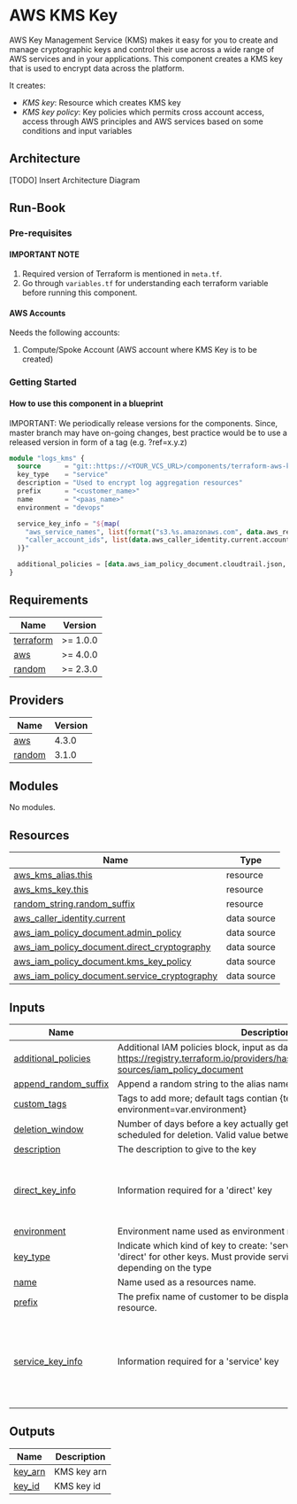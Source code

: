 # AWS KMS Key

AWS Key Management Service (KMS) makes it easy for you to create and manage cryptographic keys and control their use across a wide range of AWS services and in your applications. This component creates a KMS key that is used to encrypt data across the platform.

It creates:

- _KMS key_: Resource which creates KMS key
- _KMS key policy_: Key policies which permits cross account access, access through AWS principles and AWS services based on some conditions and input variables

## Architecture

[TODO] Insert Architecture Diagram

## Run-Book

### Pre-requisites

#### IMPORTANT NOTE

1. Required version of Terraform is mentioned in `meta.tf`.
2. Go through `variables.tf` for understanding each terraform variable before running this component.

#### AWS Accounts

Needs the following accounts:

1. Compute/Spoke Account (AWS account where KMS Key is to be created)

### Getting Started

#### How to use this component in a blueprint

IMPORTANT: We periodically release versions for the components. Since, master branch may have on-going changes, best practice would be to use a released version in form of a tag (e.g. ?ref=x.y.z)

```terraform
module "logs_kms" {
  source      = "git::https://<YOUR_VCS_URL>/components/terraform-aws-kms-key?ref=<ref_name>"
  key_type    = "service"
  description = "Used to encrypt log aggregation resources"
  prefix      = "<customer_name>"
  name        = "<paas_name>"
  environment = "devops"

  service_key_info = "${map(
    "aws_service_names", list(format("s3.%s.amazonaws.com", data.aws_region.current.name)),
    "caller_account_ids", list(data.aws_caller_identity.current.account_id)
  )}"

  additional_policies = [data.aws_iam_policy_document.cloudtrail.json, data.aws_iam_policy_document.flow_logs.json]
}
```

<!-- BEGIN_TF_DOCS -->

## Requirements

| Name                                                                     | Version  |
| ------------------------------------------------------------------------ | -------- |
| <a name="requirement_terraform"></a> [terraform](#requirement_terraform) | >= 1.0.0 |
| <a name="requirement_aws"></a> [aws](#requirement_aws)                   | >= 4.0.0 |
| <a name="requirement_random"></a> [random](#requirement_random)          | >= 2.3.0 |

## Providers

| Name                                                      | Version |
| --------------------------------------------------------- | ------- |
| <a name="provider_aws"></a> [aws](#provider_aws)          | 4.3.0   |
| <a name="provider_random"></a> [random](#provider_random) | 3.1.0   |

## Modules

No modules.

## Resources

| Name                                                                                                                                               | Type        |
| -------------------------------------------------------------------------------------------------------------------------------------------------- | ----------- |
| [aws_kms_alias.this](https://registry.terraform.io/providers/hashicorp/aws/latest/docs/resources/kms_alias)                                        | resource    |
| [aws_kms_key.this](https://registry.terraform.io/providers/hashicorp/aws/latest/docs/resources/kms_key)                                            | resource    |
| [random_string.random_suffix](https://registry.terraform.io/providers/hashicorp/random/latest/docs/resources/string)                               | resource    |
| [aws_caller_identity.current](https://registry.terraform.io/providers/hashicorp/aws/latest/docs/data-sources/caller_identity)                      | data source |
| [aws_iam_policy_document.admin_policy](https://registry.terraform.io/providers/hashicorp/aws/latest/docs/data-sources/iam_policy_document)         | data source |
| [aws_iam_policy_document.direct_cryptography](https://registry.terraform.io/providers/hashicorp/aws/latest/docs/data-sources/iam_policy_document)  | data source |
| [aws_iam_policy_document.kms_key_policy](https://registry.terraform.io/providers/hashicorp/aws/latest/docs/data-sources/iam_policy_document)       | data source |
| [aws_iam_policy_document.service_cryptography](https://registry.terraform.io/providers/hashicorp/aws/latest/docs/data-sources/iam_policy_document) | data source |

## Inputs

| Name                                                                                          | Description                                                                                                                                                          | Type                                                                                                                                                                                                                                                      | Default                                                                     | Required |
| --------------------------------------------------------------------------------------------- | -------------------------------------------------------------------------------------------------------------------------------------------------------------------- | --------------------------------------------------------------------------------------------------------------------------------------------------------------------------------------------------------------------------------------------------------- | --------------------------------------------------------------------------- | :------: |
| <a name="input_additional_policies"></a> [additional_policies](#input_additional_policies)    | Additional IAM policies block, input as data source. Ref: https://registry.terraform.io/providers/hashicorp/aws/latest/docs/data-sources/iam_policy_document         | `list(string)`                                                                                                                                                                                                                                            | `[]`                                                                        |    no    |
| <a name="input_append_random_suffix"></a> [append_random_suffix](#input_append_random_suffix) | Append a random string to the alias name. Default: true (yes)                                                                                                        | `bool`                                                                                                                                                                                                                                                    | `true`                                                                      |    no    |
| <a name="input_custom_tags"></a> [custom_tags](#input_custom_tags)                            | Tags to add more; default tags contian {terraform=true, environment=var.environment}                                                                                 | `map(string)`                                                                                                                                                                                                                                             | `{}`                                                                        |    no    |
| <a name="input_deletion_window"></a> [deletion_window](#input_deletion_window)                | Number of days before a key actually gets deleted once it's been scheduled for deletion. Valid value between 7 and 30 days                                           | `number`                                                                                                                                                                                                                                                  | `30`                                                                        |    no    |
| <a name="input_description"></a> [description](#input_description)                            | The description to give to the key                                                                                                                                   | `string`                                                                                                                                                                                                                                                  | n/a                                                                         |   yes    |
| <a name="input_direct_key_info"></a> [direct_key_info](#input_direct_key_info)                | Information required for a 'direct' key                                                                                                                              | <pre>object({<br> # List of principals to allow for cryptographic use of key.<br> allow_access_from_principals = list(string)<br> })</pre>                                                                                                                | <pre>{<br> "allow_access_from_principals": []<br>}</pre>                    |    no    |
| <a name="input_environment"></a> [environment](#input_environment)                            | Environment name used as environment resources name.                                                                                                                 | `string`                                                                                                                                                                                                                                                  | n/a                                                                         |   yes    |
| <a name="input_key_type"></a> [key_type](#input_key_type)                                     | Indicate which kind of key to create: 'service' for key used by services; 'direct' for other keys. Must provide service_key or direct_key maps depending on the type | `string`                                                                                                                                                                                                                                                  | n/a                                                                         |   yes    |
| <a name="input_name"></a> [name](#input_name)                                                 | Name used as a resources name.                                                                                                                                       | `string`                                                                                                                                                                                                                                                  | n/a                                                                         |   yes    |
| <a name="input_prefix"></a> [prefix](#input_prefix)                                           | The prefix name of customer to be displayed in AWS console and resource.                                                                                             | `string`                                                                                                                                                                                                                                                  | n/a                                                                         |   yes    |
| <a name="input_service_key_info"></a> [service_key_info](#input_service_key_info)             | Information required for a 'service' key                                                                                                                             | <pre>object({<br> # List of AWS service names for the kms:ViaService policy condition<br> aws_service_names = list(string)<br> # List of caller account IDs for the kms:CallerAccount policy condition<br> caller_account_ids = list(string)<br> })</pre> | <pre>{<br> "aws_service_names": [],<br> "caller_account_ids": []<br>}</pre> |    no    |

## Outputs

| Name                                                     | Description |
| -------------------------------------------------------- | ----------- |
| <a name="output_key_arn"></a> [key_arn](#output_key_arn) | KMS key arn |
| <a name="output_key_id"></a> [key_id](#output_key_id)    | KMS key id  |

<!-- END_TF_DOCS -->
